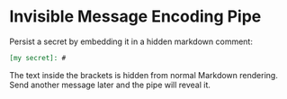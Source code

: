 # Invisible Message Encoding Pipe

Persist a secret by embedding it in a hidden markdown comment:

```markdown
[my secret]: #
```

The text inside the brackets is hidden from normal Markdown rendering. Send
another message later and the pipe will reveal it.
